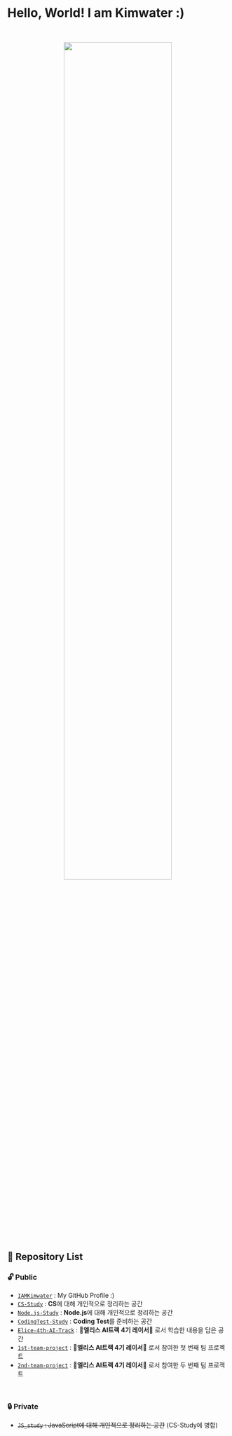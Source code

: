 # **Hello, World! I am Kimwater :)**

<br>

<p align="center">
	<img src="https://user-images.githubusercontent.com/97582839/177119073-08bcfb2f-ff3c-4fab-8d5b-428f810a296b.jpg" width="70%">
</p>

## 📌 **Repository List**

### 🔓 **Public**

- [`IAMKimwater`](https://github.com/iamkimwater/IAMKimwater.git) : My GitHub Profile :)
- [`CS-Study`](https://github.com/iamkimwater/CS-Study.git) : **CS**에 대해 개인적으로 정리하는 공간
- [`Node.js-Study`](https://github.com/iamkimwater/Node.js-Study) : **Node.js**에 대해 개인적으로 정리하는 공간
- [`CodingTest-Study`](https://github.com/iamkimwater/CodingTest-Study) : **Coding Test**를 준비하는 공간
- [`Elice-4th-AI-Track`](https://github.com/iamkimwater/Elice-AI-4th-Track.git) : 🐰**엘리스 AI트랙 4기 레이서**🏁 로서 학습한 내용을 담은 공간
- [`1st-team-project`](https://github.com/iamkimwater/1st-team-project.git) : 🐰**엘리스 AI트랙 4기 레이서**🏁 로서 참여한 첫 번째 팀 프로젝트
- [`2nd-team-project`](https://github.com/iamkimwater/2nd-team-project.git) : 🐰**엘리스 AI트랙 4기 레이서**🏁 로서 참여한 두 번째 팀 프로젝트

<br>

### 🔒 **Private**
- ~~`JS_study` : JavaScript에 대해 개인적으로 정리하는 공간~~ (CS-Study에 병합)